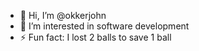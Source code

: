 - 👋 Hi, I’m @okkerjohn
- 👀 I’m interested in software development
- ⚡ Fun fact: I lost 2 balls to save 1 ball

<!---
okkerjohn/okkerjohn is a ✨ special ✨ repository because its `README.md` (this file) appears on your GitHub profile.
You can click the Preview link to take a look at your changes.
--->
